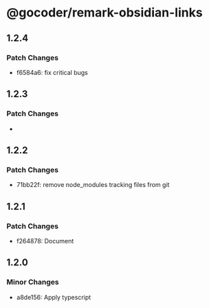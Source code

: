 # @gocoder/remark-obsidian-links

## 1.2.4

### Patch Changes

- f6584a6: fix critical bugs

## 1.2.3

### Patch Changes

-

## 1.2.2

### Patch Changes

- 71bb22f: remove node_modules tracking files from git

## 1.2.1

### Patch Changes

- f264878: Document

## 1.2.0

### Minor Changes

- a8de156: Apply typescript
